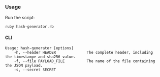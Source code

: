 ### Usage

Run the script:
```
ruby hash-generator.rb
```

#### CLI

```
Usage: hash-generator [options]
    -h, --header HEADER              The complete header, including the timestampe and sha256 value.
    -f, --file PAYLOAD_FILE          The name of the file containing the JSON payload.
    -s, --secret SECRET
```

